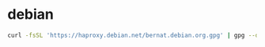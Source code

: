 # debian

```sh
curl -fsSL 'https://haproxy.debian.net/bernat.debian.org.gpg' | gpg --dearmor -o 'apt.debian.haproxy.gpg'
```
